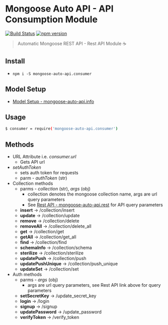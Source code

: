 # Mongoose Auto API - API Consumption Module
[![Build Status](https://travis-ci.org/edmundpf/mongoose-auto-api-consumer.svg?branch=master)](https://travis-ci.org/edmundpf/mongoose-auto-api-consumer)
[![npm version](https://badge.fury.io/js/mongoose-auto-api.consumer.svg)](https://badge.fury.io/js/mongoose-auto-api.consumer)
> Automatic Mongoose REST API - Rest API Module ☕

## Install
* `npm i -S mongoose-auto-api.consumer`

## Model Setup
* [Model Setup - mongoose-auto-api.info](https://github.com/edmundpf/mongoose-auto-api-info/blob/master/README.md#model-setup)

## Usage
``` bash
$ consumer = require('mongoose-auto-api.consumer')
```

## Methods
* URL Attribute i.e. *consumer.url*
	* Gets API url
* *setAuthToken*
	* sets auth token for requests
	* parm - *authToken* (str)
* Collection methods
	* parms - *collection* (str), *args* (obj)
		* collection denotes the mongoose collection name, args are url query parameters
		* See [Rest API - mongoose-auto-api.rest](https://github.com/edmundpf/mongoose-auto-api-rest/blob/master/README.md#rest-api-details) for API query parameters
	* **insert** -> /collection/insert
	* **update** -> /collection/update
	* **remove** -> /collection/delete
	* **removeAll** -> /collection/delete_all
	* **get** -> /collection/get
	* **getAll** -> /collection/get_all
	* **find** -> /collection/find
	* **schemaInfo** -> /collection/schema
	* **sterilize** -> /collection/sterilize
	* **updatePush** -> /collection/push
	* **updatePushUnique** -> /collection/push_unique
	* **updateSet** -> /collection/set
* Auth methods
	* parms - *args* (obj)
		* args are url query parameters, see Rest API link above for query parameters
	* **setSecretKey** -> /update_secret_key
	* **login** -> /login
	* **signup** -> /signup
	* **updatePassword** -> /update_password
	* **verifyToken** -> /verify_token
